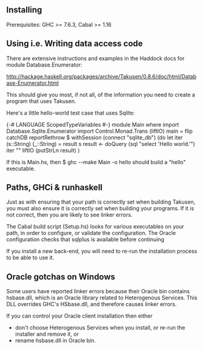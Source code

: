 Installing
----------
Prerequisites: GHC >= 7.6.3, Cabal >= 1.16

Using i.e. Writing data access code
-----------------------------------
There are extensive instructions and examples in the Haddock docs
for module Database.Enumerator:

http://hackage.haskell.org/packages/archive/Takusen/0.8.6/doc/html/Database-Enumerator.html

This should give you most, if not all, of the information you need to
create a program that uses Takusen.

Here's a little hello-world test case that uses Sqlite:

{-# LANGUAGE ScopedTypeVariables #-}
module Main where
import Database.Sqlite.Enumerator
import Control.Monad.Trans (liftIO)
main = flip catchDB reportRethrow $
  withSession (connect "sqlite_db") (do
    let iter (s::String) (_::String) = result s
    result <- doQuery (sql "select 'Hello world.'") iter ""
    liftIO (putStrLn result)
    )

If this is Main.hs, then
  $ ghc --make Main -o hello
should build a "hello" executable.


Paths, GHCi & runhaskell
------------------------
Just as with ensuring that your path is correctly set when building Takusen,
you must also ensure it is correctly set when building your programs.
If it is not correct, then you are likely to see linker errors.

The Cabal build script (Setup.hs) looks for various executables
on your path, in order to configure, or validate the configuration.
The Oracle configuration checks that sqlplus is available before continuing

If you install a new back-end, you will need to re-run the installation
process to be able to use it.

Oracle gotchas on Windows
-------------------------
Some users have reported linker errors because their Oracle bin contains
hsbase.dll, which is an Oracle library related to Heterogenous Services.
This DLL overrides GHC's HSbase.dll, and therefore causes linker errors.

If you can control your Oracle client installation then either
 - don't choose Heterogenous Services when you install,
   or re-run the installer and remove it, or
 - rename hsbase.dll in Oracle bin.

